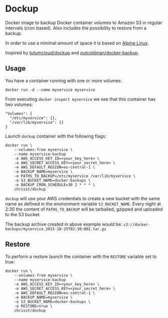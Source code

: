 # Dockup

Docker image to backup Docker container volumes to Amazon S3 in regular intervals (cron based). Also includes the possibility to restore from a backup.

In order to use a minimal amount of space it is based on [Alpine Linux](http://www.alpinelinux.org).

Inspired by [tutumcloud/dockup](https://github.com/tutumcloud/dockup) and
[outcoldman/docker-backup](https://github.com/outcoldman/docker-backup).

## Usage

You have a container running with one or more volumes:

```
docker run -d --name myservice myservice
```

From executing `docker inspect myservice` we see that this container has two volumes:

```
"Volumes": {
  "/etc/myservice": {},
  "/var/lib/myservice": {}
}
```

Launch `dockup` container with the following flags:

```
docker run \
	--volumes-from myservice \
	--name myservice-backup
	-e AWS_ACCESS_KEY_ID=<your_key_here> \
	-e AWS_SECRET_ACCESS_KEY=<your_secret_here> \
	-e AWS_DEFAULT_REGION=eu-central-1 \
	-e BACKUP_NAME=myservice \
	-e PATHS_TO_BACKUP=/etc/myservice /var/lib/myservice \
	-e S3_BUCKET_NAME=docker-backups \
	-e BACKUP_CRON_SCHEDULE=30 2 * * * \
    chrisst/dockup
```

`dockup` will use your AWS credentials to create a new bucket with the same
name as defined in the environment variable `S3_BUCKET_NAME`. 
Every night at 2:30 the content of `PATHS_TO_BACKUP` will be tarballed, gzipped and uploaded to the S3 bucket.

The backup archive created in above example would be:
`s3://docker-backups/myservice.2015-10-25T02:30:00Z.tar.gz`

## Restore

To perform a restore launch the container with the `RESTORE` variable set to true:

```
docker run \
	--volumes-from myservice \
	--name myservice-backup
	-e AWS_ACCESS_KEY_ID=<your_key_here> \
	-e AWS_SECRET_ACCESS_KEY=<your_secret_here> \
	-e AWS_DEFAULT_REGION=eu-central-1 \
	-e BACKUP_NAME=myservice \
	-e S3_BUCKET_NAME=docker-backups \
	-e RESTORE=true \
    chrisst/dockup
```